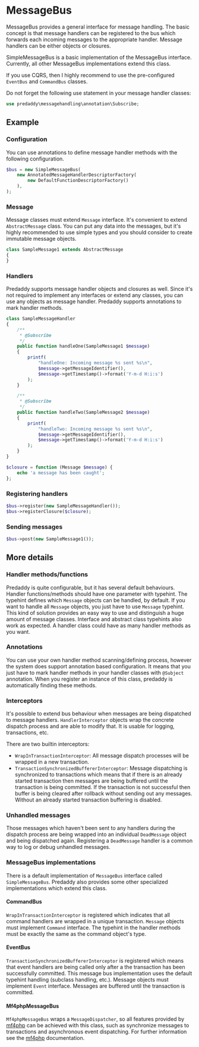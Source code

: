 MessageBus
==========

MessageBus provides a general interface for message handling. The basic concept is that message handlers can
be registered to the bus which forwards each incoming messages to the appropriate handler. Message handlers
can be either objects or closures.

SimpleMessageBus is a basic implementation of the MessageBus interface. Currently, all other MessageBus implementations extend this class.

If you use CQRS, then I highly recommend to use the pre-configured `EventBus` and `CommandBus` classes.

Do not forget the following use statement in your message handler classes:
```php
use predaddy\messagehandling\annotation\Subscribe;
```

## Example

### Configuration

You can use annotations to define message handler methods with the following configuration.

```php
$bus = new SimpleMessageBus(
    new AnnotatedMessageHandlerDescriptorFactory(
        new DefaultFunctionDescriptorFactory()
    ),
);
```

### Message

Message classes must extend `Message` interface. It's convenient to extend `AbstractMessage` class. You can put any data into the messages, but it's highly recommended to use simple types and you should consider to create immutable message objects.

```php
class SampleMessage1 extends AbstractMessage
{
}
```

### Handlers

Predaddy supports message handler objects and closures as well. Since it's not required to implement any interfaces or extend any classes, you can use any objects as message handler. Predaddy supports annotations to mark handler methods.

```php
class SampleMessageHandler
{
    /**
     * @Subscribe
     */
    public function handleOne(SampleMessage1 $message)
    {
        printf(
            "handleOne: Incoming message %s sent %s\n",
            $message->getMessageIdentifier(),
            $message->getTimestamp()->format('Y-m-d H:i:s')
        );
    }

    /**
     * @Subscribe
     */
    public function handleTwo(SampleMessage2 $message)
    {
        printf(
            "handleTwo: Incoming message %s sent %s\n",
            $message->getMessageIdentifier(),
            $message->getTimestamp()->format('Y-m-d H:i:s')
        );
    }
}
```

```php
$closure = function (Message $message) {
    echo 'a message has been caught';
};
```

### Registering handlers

```php
$bus->register(new SampleMessageHandler());
$bus->registerClosure($closure);
```

### Sending messages

```php
$bus->post(new SampleMessage1());
```

## More details

### Handler methods/functions

Predaddy is quite configurable, but it has several default behaviours. Handler functions/methods should have one parameter with typehint.
The typehint defines which `Message` objects can be handled, by default. If you want to handle all `Message` objects,
you just have to use `Message` typehint. This kind of solution provides an easy way to use and distinguish a huge amount of
message classes. Interface and abstract class typehints also work as expected. A handler class could have as many handler methods as you want.

### Annotations

You can use your own handler method scanning/defining process, however the system does support annotation based configuration.
It means that you just have to mark handler methods in your handler classes with `@Subject` annotation. When you register an instance
of this class, predaddy is automatically finding these methods.

### Interceptors

It's possible to extend bus behaviour when messages are being dispatched to message handlers. `HandlerInterceptor` objects wrap
the concrete dispatch process and are able to modify that. It is usable for logging, transactions, etc.

There are two builtin interceptors:

 - `WrapInTransactionInterceptor`: All message dispatch processes will be wrapped in a new transaction.
 - `TransactionSynchronizedBuffererInterceptor`: Message dispatching is synchronized to transactions which means that if there is an already started transaction
 then messages are being buffered until the transaction is being committed. If the transaction is not successful then buffer is being cleared after rollback without sending out any messages.
 Without an already started transaction buffering is disabled.

### Unhandled messages

Those messages which haven't been sent to any handlers during the dispatch process are being wrapped into an individual `DeadMessage` object and being dispatched again.
Registering a `DeadMessage` handler is a common way to log or debug unhandled messages.

### MessageBus implementations

There is a default implementation of `MessageBus` interface called `SimpleMessageBus`. Predaddy also provides some other specialized implementations which extend this class.

#### CommandBus

`WrapInTransactionInterceptor` is registered which indicates that all command handlers are wrapped in a unique transaction.
`Message` objects must implement `Command` interface. The typehint in the handler methods must be exactly the same as the command object's type.

#### EventBus

`TransactionSynchronizedBuffererInterceptor` is registered which means that event handlers are being called only after a the transaction has been successfully committed.
This message bus implementation uses the default typehint handling (subclass handling, etc.). Message objects
must implement `Event` interface. Messages are buffered until the transaction is committed.

#### Mf4phpMessageBus

`Mf4phpMessageBus` wraps a `MessageDispatcher`, so all features provided by [mf4php](https://github.com/szjani/mf4php) can be achieved with this class, such as
synchronize messages to transactions and asynchronous event dispatching. For further information see the [mf4php](https://github.com/szjani/mf4php) documentation.
